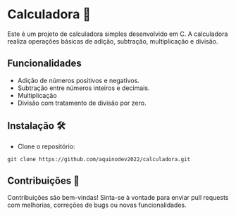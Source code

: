 # Calculadora 🧮 #
Este é um projeto de calculadora simples desenvolvido em C. A calculadora realiza operações básicas de adição, subtração, multiplicação e divisão.

## Funcionalidades ##
* Adição de números positivos e negativos.
* Subtração entre números inteiros e decimais.
* Multiplicação
* Divisão com tratamento de divisão por zero.
  
## Instalação 🛠️ ##

* Clone o repositório:

`git clone https://github.com/aquinodev2022/calculadora.git`

## Contribuições 🤝 ##

Contribuições são bem-vindas! Sinta-se à vontade para enviar pull requests com melhorias, correções de bugs ou novas funcionalidades.
